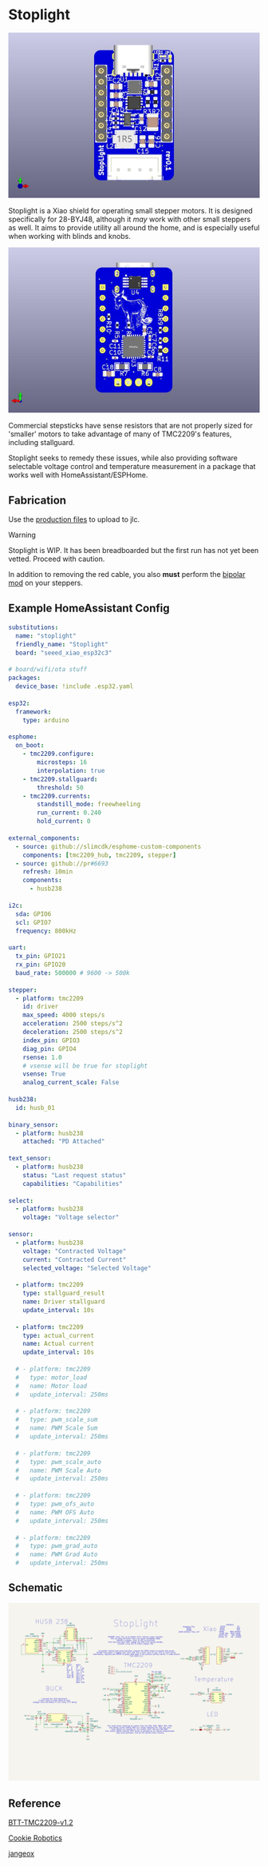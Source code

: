 # Stoplight

![top_view](.images/stoplight_top.jpg)

Stoplight is a Xiao shield for operating small stepper motors. It is designed
specifically for 28-BYJ48, although it _may_ work with other small steppers as
well. It aims to provide utility all around the home, and is especially useful
when working with blinds and knobs.

![rear pcb view](.images/stoplight_bottom.jpg)

Commercial stepsticks have sense resistors that are not properly sized for
'smaller' motors to take advantage of many of TMC2209's features, including
stallguard.

Stoplight seeks to remedy these issues, while also providing software selectable
voltage control and temperature measurement in a package that works well with
HomeAssistant/ESPHome.

## 

## Fabrication

Use the [production files](jlcpcb/production_files/) to upload to jlc.

> [!WARNING]
> Stoplight is WIP. It has been breadboarded but the first run has not yet been
> vetted. Proceed with caution.

In addition to removing the red cable, you also **must** perform the
[bipolar mod](https://ardufocus.com/howto/28byj-48-bipolar-hw-mod/) on your
steppers.

## Example HomeAssistant Config

```yaml
substitutions:
  name: "stoplight"
  friendly_name: "Stoplight"
  board: "seeed_xiao_esp32c3"

# board/wifi/ota stuff
packages:
  device_base: !include .esp32.yaml

esp32:
  framework:
    type: arduino

esphome:
  on_boot:
    - tmc2209.configure:
        microsteps: 16
        interpolation: true
    - tmc2209.stallguard:
        threshold: 50
    - tmc2209.currents:
        standstill_mode: freewheeling
        run_current: 0.240
        hold_current: 0

external_components:
  - source: github://slimcdk/esphome-custom-components
    components: [tmc2209_hub, tmc2209, stepper]
  - source: github://pr#6693
    refresh: 10min
    components:
      - husb238

i2c:
  sda: GPIO6
  scl: GPIO7
  frequency: 800kHz

uart:
  tx_pin: GPIO21
  rx_pin: GPIO20
  baud_rate: 500000 # 9600 -> 500k

stepper:
  - platform: tmc2209
    id: driver
    max_speed: 4000 steps/s
    acceleration: 2500 steps/s^2
    deceleration: 2500 steps/s^2
    index_pin: GPIO3
    diag_pin: GPIO4
    rsense: 1.0
    # vsense will be true for stoplight
    vsense: True
    analog_current_scale: False

husb238:
  id: husb_01

binary_sensor:
  - platform: husb238
    attached: "PD Attached"

text_sensor:
  - platform: husb238
    status: "Last request status"
    capabilities: "Capabilities"

select:
  - platform: husb238
    voltage: "Voltage selector"

sensor:
  - platform: husb238
    voltage: "Contracted Voltage"
    current: "Contracted Current"
    selected_voltage: "Selected Voltage"

  - platform: tmc2209
    type: stallguard_result
    name: Driver stallguard
    update_interval: 10s

  - platform: tmc2209
    type: actual_current
    name: Actual current
    update_interval: 10s

  # - platform: tmc2209
  #   type: motor_load
  #   name: Motor load
  #   update_interval: 250ms

  # - platform: tmc2209
  #   type: pwm_scale_sum
  #   name: PWM Scale Sum
  #   update_interval: 250ms

  # - platform: tmc2209
  #   type: pwm_scale_auto
  #   name: PWM Scale Auto
  #   update_interval: 250ms

  # - platform: tmc2209
  #   type: pwm_ofs_auto
  #   name: PWM OFS Auto
  #   update_interval: 250ms

  # - platform: tmc2209
  #   type: pwm_grad_auto
  #   name: PWM Grad Auto
  #   update_interval: 250ms
```

## Schematic

![schematic](.images/stoplight.svg)

## Reference

[BTT-TMC2209-v1.2](https://pax.deno.dev/bigtreetech/BIGTREETECH-TMC2209-V1.2@master/Schematic/TMC2209-V1.2.pdf?b)

[Cookie Robotics](https://cookierobotics.com/042/)

[jangeox](http://www.jangeox.be/2013/10/change-unipolar-28byj-48-to-bipolar.html)
